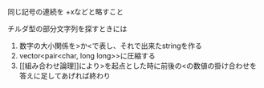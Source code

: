 同じ記号の連続を +xなどと略すこと

チルダ型の部分文字列を探すときには
1. 数字の大小関係を>か<で表し、それで出来たstringを作る
2. vector<pair<char, long long>>に圧縮する
3. [[組み合わせ論理]]により>を起点とした時に前後の<の数値の掛け合わせを答えに足してあげれば終わり
